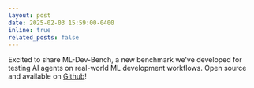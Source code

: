 ```yaml
---
layout: post
date: 2025-02-03 15:59:00-0400
inline: true
related_posts: false
---
```


Excited to share ML-Dev-Bench, a new benchmark we've developed for testing AI agents on real-world ML development workflows. Open source and available on [Github](https://github.com/ml-dev-bench/ml-dev-bench)!
